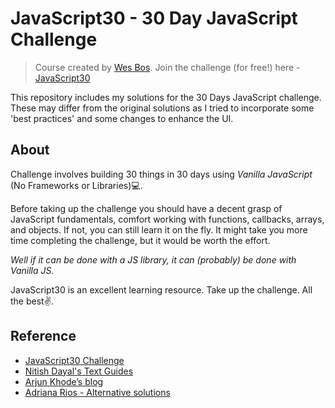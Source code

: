 # JavaScript30 - 30 Day JavaScript Challenge
> Course created by [Wes Bos](https://github.com/wesbos).
> Join the challenge (for free!) here - [JavaScript30](https://javascript30.com/account)

This repository includes my solutions for the 30 Days JavaScript challenge. These may differ from the original solutions as I tried to incorporate some 'best practices' and 
some changes to enhance the UI.

## About
Challenge involves building 30 things in 30 days using *Vanilla JavaScript* (No Frameworks or Libraries):computer:.

Before taking up the challenge you should have a decent grasp of JavaScript fundamentals, comfort working with functions, callbacks, arrays, and objects. If not, 
you can still learn it on the fly. It might take you more time completing the challenge, but it would be worth the effort.

*Well if it can be done with a JS library, it can (probably) be done with Vanilla JS.* 

JavaScript30 is an excellent learning resource. Take up the challenge. All the best:v:.

## Reference
- [JavaScript30 Challenge](https://github.com/wesbos/JavaScript30)
- [Nitish Dayal's Text Guides](https://github.com/nitishdayal/JavaScript30)
- [Arjun Khode’s blog](http://thesagittariusme.blogspot.com/search/label/JS30)
- [Adriana Rios - Alternative solutions](https://stpcollabr8nlstn.github.io/JavaScript30/)
